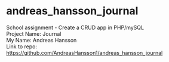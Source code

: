 # andreas_hansson_journal
School assignment - Create a CRUD app in PHP/mySQL</br>
Project Name: Journal</br>
My Name: Andreas Hansson</br>
Link to repo: https://github.com/AndreasHansson1/andreas_hansson_journal</br>